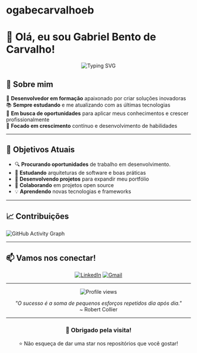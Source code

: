 # ogabecarvalhoeb
# 👋 Olá, eu sou Gabriel Bento de Carvalho!

<div align="center">
  <img src="https://readme-typing-svg.herokuapp.com?font=Fira+Code&size=30&duration=3000&pause=1000&color=2196F3&center=true&vCenter=true&width=600&lines=Desenvolvedor+em+Formação;Apaixonado+por+Tecnologia;Sempre+Aprendendo!" alt="Typing SVG" />
</div>

## 🚀 Sobre mim

🎯 **Desenvolvedor em formação** apaixonado por criar soluções inovadoras  
📚 **Sempre estudando** e me atualizando com as últimas tecnologias  
💼 **Em busca de oportunidades** para aplicar meus conhecimentos e crescer profissionalmente  
🌱 **Focado em crescimento** contínuo e desenvolvimento de habilidades  

---

## 🎯 Objetivos Atuais

- 🔍 **Procurando oportunidades** de trabalho em desenvolvimento.
- 📖 **Estudando** arquiteturas de software e boas práticas
- 🚀 **Desenvolvendo projetos** para expandir meu portfólio
- 🤝 **Colaborando** em projetos open source
- 💡 **Aprendendo** novas tecnologias e frameworks

---

## 📈 Contribuições

![GitHub Activity Graph](https://github-readme-activity-graph.vercel.app/graph?username=ogabecarvalhoeb&theme=tokyo-night&hide_border=true)

---

## 📫 Vamos nos conectar!

<div align="center">
  
[![LinkedIn](https://img.shields.io/badge/LinkedIn-0077B5?style=for-the-badge&logo=linkedin&logoColor=white)](https://linkedin.com/in/gabriel-bento-de-carvalho-a56a82361/)
[![Gmail](https://img.shields.io/badge/Gmail-D14836?style=for-the-badge&logo=gmail&logoColor=white)](mailto:gabrieldecarvalhoeb@gmail.com)

</div>

---

<div align="center">
  <img src="https://komarev.com/ghpvc/?username=ogabecarvalhoeb&color=blue&style=flat-square&label=Visualizações+do+Perfil" alt="Profile views" />
</div>

<div align="center">
  
*"O sucesso é a soma de pequenos esforços repetidos dia após dia."*  
~ Robert Collier

</div>

---

<div align="center">
  <h3>💙 Obrigado pela visita!</h3>
  <p>⭐ Não esqueça de dar uma star nos repositórios que você gostar!</p>
</div>
